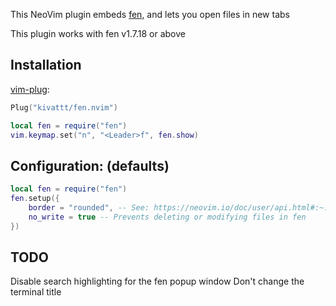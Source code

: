 This NeoVim plugin embeds [fen](https://github.com/kivattt/fen), and lets you open files in new tabs

This plugin works with fen v1.7.18 or above

## Installation
[vim-plug](https://github.com/junegunn/vim-plug):
```lua
Plug("kivattt/fen.nvim")

local fen = require("fen")
vim.keymap.set("n", "<Leader>f", fen.show)
```

## Configuration: (defaults)
```lua
local fen = require("fen")
fen.setup({
    border = "rounded", -- See: https://neovim.io/doc/user/api.html#:~:text=border%3A
    no_write = true -- Prevents deleting or modifying files in fen
})
```

## TODO
Disable search highlighting for the fen popup window
Don't change the terminal title
